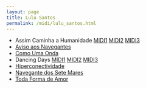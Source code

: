 ```yaml
---
layout: page
title: Lulu Santos
permalink: /midi/lulu_santos.html
---
```


* Assim Caminha a Humanidade    [MIDI1](http://srv.victor3d.com.br/midi/assimc.mid) [MIDI2](http://srv.victor3d.com.br/midi/LuluSantos-AssimCaminhaaHumanidade.mid) [MIDI3](http://srv.victor3d.com.br/midi/assim_caminha_a_humanidade.mid)
* [Aviso aos Navegantes](http://srv.victor3d.com.br/midi/LuluSantos-Avisoaosnavegantes.mid)
* [Como Uma Onda](http://srv.victor3d.com.br/midi/onda.mid)
* Dancing Days    [MIDI1](http://srv.victor3d.com.br/midi/dancin.mid) [MIDI2](http://srv.victor3d.com.br/midi/LuluSantos-DancingDays.rmi) [MIDI3](http://srv.victor3d.com.br/midi/dancing_days.mid)
* [Hiperconectividade](http://srv.victor3d.com.br/midi/LuluSantos-hyperconectividade.mid)
* [Navegante dos Sete Mares](http://srv.victor3d.com.br/midi/navegante_dos_sete_mares.mid)
* [Toda Forma de Amor](http://srv.victor3d.com.br/midi/toda_forma_de_amor.mid)